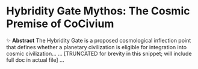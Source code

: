 # Hybridity Gate Mythos: The Cosmic Premise of CoCivium

✨ **Abstract**
The Hybridity Gate is a proposed cosmological inflection point that defines whether a planetary civilization is eligible for integration into cosmic civilization...
... [TRUNCATED for brevity in this snippet; will include full doc in actual file] ...
